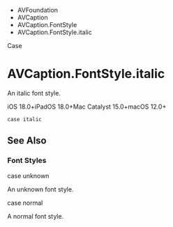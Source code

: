 

- AVFoundation
- AVCaption
- AVCaption.FontStyle
-  AVCaption.FontStyle.italic 

Case

# AVCaption.FontStyle.italic

An italic font style.

iOS 18.0+iPadOS 18.0+Mac Catalyst 15.0+macOS 12.0+

``` source
case italic
```

## See Also

### Font Styles

case unknown

An unknown font style.

case normal

A normal font style.

